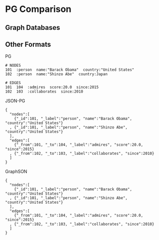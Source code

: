 # PG Comparison

## Graph Databases

## Other Formats

PG

    # NODES
    101  :person  name:"Barack Obama"  country:"United States"
    102  :person  name:"Shinzo Abe"  country:Japan

    # EDGES
    101  104  :admires  score:20.0  since:2015
    102  103  :collaborates  since:2010

JSON-PG

    {
      "nodes":[
        {"_id":101, "_label":"person", "name":"Barack Obama", "country":"United States"}
      , {"_id":101, "_label":"person", "name":"Shinzo Abe", "country":"United States"}
      ],
      "edges":[
        {"_from":101, "_to":104, "_label":"admires", "score":20.0, "since":2015}
      , {"_from":102, "_to":103, "_label":"collaborates", "since":2010}
      ]
    }

GraphSON

    {
      "nodes":[
        {"_id":101, "_label":"person", "name":"Barack Obama", "country":"United States"}
      , {"_id":101, "_label":"person", "name":"Shinzo Abe", "country":"United States"}
      ],
      "edges":[
        {"_from":101, "_to":104, "_label":"admires", "score":20.0, "since":2015}
      , {"_from":102, "_to":103, "_label":"collaborates", "since":2010}
      ]
    }


